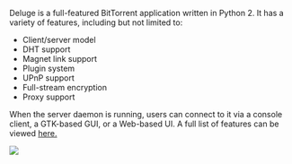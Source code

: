 Deluge is a full-featured BitTorrent application written in Python 2. It has a variety of features, including but not limited to:

* Client/server model
* DHT support
* Magnet link support
* Plugin system
* UPnP support
* Full-stream encryption
* Proxy support

When the server daemon is running, users can connect to it via a console client, a GTK-based GUI, or a Web-based UI. A full list of features can be viewed [here.](https://dev.deluge-torrent.org/wiki/About)

![](https://docs.usbx.me/uploads/images/gallery/2019-09/scaled-1680-/image-1568366621954.png)